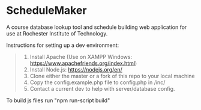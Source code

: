 # ScheduleMaker
A course database lookup tool and schedule building web application for use at Rochester Institute of Technology.

Instructions for setting up a dev environment:
>1. Install Apache (Use on XAMPP Windows: https://www.apachefriends.org/index.html)
>2. Install Node.js: https://nodejs.org/en/
>3. Clone either the master or a fork of this repo to your local machine
>4. Copy the config.example.php file to config.php in /inc/
>5. Contact a current dev to help with server/database config.

To build js files run "npm run-script build"

